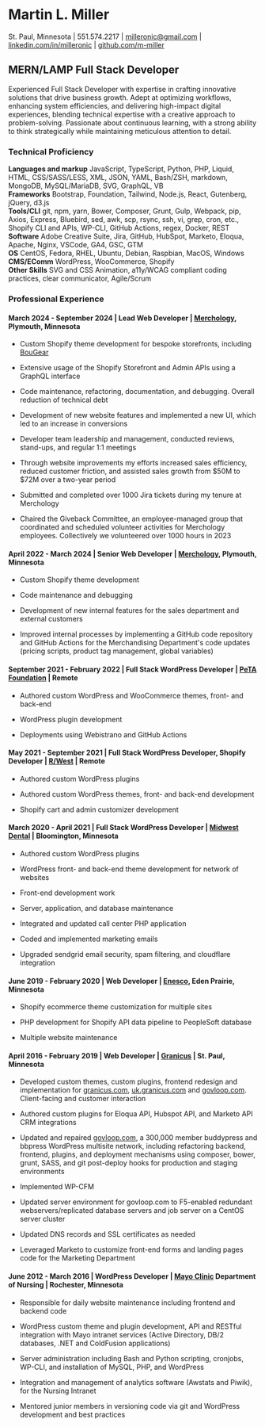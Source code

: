 # Martin L. Miller  
St. Paul, Minnesota | 551.574.2217 | [milleronic@gmail.com](mailto:milleronic@gmail.com) | [linkedin.com/in/milleronic](http://linkedin.com/in/milleronic) | [github.com/m-miller](http://github.com/m-miller)

## MERN/LAMP Full Stack Developer 
Experienced Full Stack Developer with expertise in crafting innovative solutions that drive business growth. Adept at optimizing workflows, enhancing system efficiencies, and delivering high-impact digital experiences, blending technical expertise with a creative approach to problem-solving. Passionate about continuous learning, with a strong ability to think strategically while maintaining meticulous attention to detail.

### **Technical Proficiency**
**Languages and markup** JavaScript, TypeScript, Python, PHP, Liquid, HTML, CSS/SASS/LESS, XML, JSON, YAML, Bash/ZSH, markdown, MongoDB, MySQL/MariaDB, SVG, GraphQL, VB\
**Frameworks** Bootstrap, Foundation, Tailwind, Node.js, React, Gutenberg, jQuery, d3.js\
**Tools/CLI** git, npm, yarn, Bower, Composer, Grunt, Gulp, Webpack, pip, Axios, Express, Bluebird, sed, awk, scp, rsync, ssh, vi, grep, cron, etc., Shopify CLI and APIs, WP-CLI, GitHub Actions, regex, Docker, REST\
**Software** Adobe Creative Suite, Jira, GitHub, HubSpot, Marketo, Eloqua, Apache, Nginx, VSCode, GA4, GSC, GTM\
**OS** CentOS, Fedora, RHEL, Ubuntu, Debian, Raspbian, MacOS, Windows\
**CMS/EComm** WordPress, WooCommerce, Shopify\
**Other Skills** SVG and CSS Animation, a11y/WCAG compliant coding practices, clear communicator, Agile/Scrum 

### **Professional Experience**  
#### March 2024 \- September 2024 | Lead Web Developer | [Merchology](https://www.merchology.com), Plymouth, Minnesota 

- Custom Shopify theme development for bespoke storefronts, including [BouGear](https://bougear.com)

- Extensive usage of the Shopify Storefront and Admin APIs using a GraphQL interface
  
- Code maintenance, refactoring, documentation, and debugging. Overall reduction of technical debt
  
- Development of new website features and implemented a new UI, which led to an increase in conversions
    
- Developer team leadership and management, conducted reviews, stand-ups, and regular 1:1 meetings
   
- Through website improvements my efforts increased sales efficiency, reduced customer friction, and assisted sales growth from $50M to $72M over a two-year period
   
- Submitted and completed over 1000 Jira tickets during my tenure at Merchology

- Chaired the Giveback Committee, an employee-managed group that coordinated and scheduled volunteer activities for Merchology employees. Collectively we volunteered over 1000 hours in 2023


#### April 2022 \- March 2024 | Senior Web Developer | [Merchology](https://www.merchology.com), Plymouth, Minnesota 

- Custom Shopify theme development
    
- Code maintenance and debugging
    
- Development of new internal features for the sales department and external customers
  
- Improved internal processes by implementing a GitHub code repository and GitHub Actions for the Merchandising Department's code updates (pricing scripts, product tag management, global variables)


#### September 2021 \- February 2022 | Full Stack WordPress Developer | [PeTA Foundation](https://peta.org) | Remote

- Authored custom WordPress and WooCommerce themes, front- and back-end
    
- WordPress plugin development
    
- Deployments using Webistrano and GitHub Actions


#### May 2021 \- September 2021 | Full Stack WordPress Developer, Shopify Developer | [R/West](https://www.rwest.com/) | Remote

- Authored custom WordPress plugins
    
- Authored custom WordPress themes, front- and back-end development
    
- Shopify cart and admin customizer development


#### March 2020 \- April 2021 | Full Stack WordPress Developer | [Midwest Dental](https://midwest-dental.com/) | Bloomington, Minnesota 

- Authored custom WordPress plugins
    
- WordPress front- and back-end theme development for network of websites
    
- Front-end development work
    
- Server, application, and database maintenance
   
- Integrated and updated call center PHP application
   
- Coded and implemented marketing emails
   
- Upgraded sendgrid email security, spam filtering, and cloudflare integration


#### June 2019 \- February 2020 | Web Developer | [Enesco](https://shop.enesco.com/), Eden Prairie, Minnesota 

- Shopify ecommerce theme customization for multiple sites
    
- PHP development for Shopify API data pipeline to PeopleSoft database
    
- Multiple website maintenance


#### April 2016 \- February 2019 | Web Developer | [Granicus](https://granicus.com/) | St. Paul, Minnesota 

- Developed custom themes, custom plugins, frontend redesign and implementation for [granicus.com](https://granicus.com), [uk.granicus.com](https://granicus.uk) and [govloop.com](https://govloop.com). Client-facing and customer interaction
    
- Authored custom plugins for Eloqua API, Hubspot API, and Marketo API CRM integrations
    
- Updated and repaired [govloop.com](https://www.govloop.com), a 300,000 member buddypress and bbpress WordPress multisite network, including refactoring backend, frontend, plugins, and deployment mechanisms using composer, bower, grunt, SASS, and git post-deploy hooks for production and staging environments
    
- Implemented WP-CFM
    
- Updated server environment for govloop.com to F5-enabled redundant webservers/replicated database servers and job server on a CentOS server cluster
    
- Updated DNS records and SSL certificates as needed
    
- Leveraged Marketo to customize front-end forms and landing pages code for the Marketing Department


#### June 2012 \- March 2016 | WordPress Developer | [Mayo Clinic](https://www.mayoclinic.org/) Department of Nursing | Rochester, Minnesota 

- Responsible for daily website maintenance including frontend and backend code
    
- WordPress custom theme and plugin development, API and RESTful integration with Mayo intranet services (Active Directory, DB/2 databases, .NET and ColdFusion applications)
    
- Server administration including Bash and Python scripting, cronjobs, WP-CLI, and installation of MySQL, PHP, and WordPress
    
- Integration and management of analytics software (Awstats and Piwik), for the Nursing Intranet
    
- Mentored junior members in versioning code via git and WordPress development and best practices
